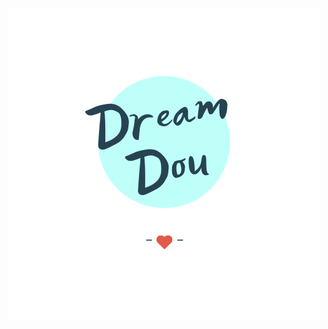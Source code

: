 
<div align=center><img src="https://github.com/vectormo/dreamdou.forever/blob/main/logo.png"/></div>
